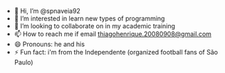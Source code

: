 - 👋 Hi, I’m @spnaveia92
- 👀 I’m interested in learn new types of programming
- 💞️ I’m looking to collaborate on in my academic training
- 📫 How to reach me if email thiagohenrique.20080908@gmail.com
- 😄 Pronouns: he and his 
- ⚡ Fun fact: i'm from the Independente (organized football fans of São Paulo)

<!---
spnaveia92/spnaveia92 is a ✨ special ✨ repository because its `README.md` (this file) appears on your GitHub profile.
You can click the Preview link to take a look at your changes.
--->
